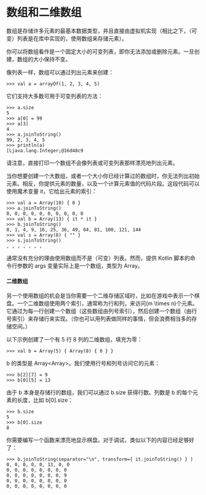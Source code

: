 # 数组和二维数组

数组是存储许多元素的最基本数据类型，并且直接由虚拟机实现（相比之下，（可变）列表是在库中实现的，使用数组来存储元素）。

你可以将数组看作是一个固定大小的可变列表，即你无法添加或删除元素。一旦创建，数组的大小保持不变。

像列表一样，数组可以通过列出元素来创建：

```
>>> val a = arrayOf(1, 2, 3, 4, 5)

```

它们支持大多数可用于可变列表的方法：

```
>>> a.size
5
>>> a[0] = 99
>>> a[3]
4
>>> a.joinToString()
99, 2, 3, 4, 5
>>> println(a)
[Ljava.lang.Integer;@16d48c9

```

请注意，直接打印一个数组不会像列表或可变列表那样漂亮地列出元素。

当你想要创建一个大数组，或者一个大小你已经计算过的数组时，你无法列出初始元素。相反，你提供元素的数量，以及一个计算元素值的代码片段。这段代码可以使用魔术变量 it，它给出元素的索引：

```
>>> val a = Array(10) { 0 }
>>> a.joinToString()
0, 0, 0, 0, 0, 0, 0, 0, 0, 0
>>> val b = Array(13) { it * it }
>>> b.joinToString()
0, 1, 4, 9, 16, 25, 36, 49, 64, 81, 100, 121, 144
>>> val s = Array(8) { "" }
>>> s.joinToString()
, , , , , , , 

```

通常没有充分的理由使用数组而不是（可变）列表。然而，提供 Kotlin 脚本的命令行参数的 args 变量实际上是一个数组，类型为 Array<String>。

#### 二维数组

另一个使用数组的机会是当你需要一个二维存储区域时，比如在游戏中表示一个棋盘。一个二维数组使用两个索引，通常称为行和列，来访问\(m \times n\)个元素。它通过为每一行创建一个数组（这些数组由列号索引），然后创建一个数组（由行号索引）来存储行来实现。（你也可以用列表做同样的事情，但会浪费相当多的存储空间。）

以下示例创建了一个有 5 行 8 列的二维数组，填充为零：

```
>>> val b = Array(5) { Array(8) { 0 } }

```

b 的类型是 Array<Array<Int>>。我们使用行号和列号访问它的元素：

```
>>> b[2][7] = 9
>>> b[0][5] = 13

```

由于 b 本身是存储行的数组，我们可以通过 b.size 获得行数。列数是 b 的每个元素的长度，比如 b[0].size：

```
>>> b.size
5
>>> b[0].size
8

```

你需要编写一个函数来漂亮地显示棋盘。对于调试，类似以下的内容已经足够好了：

```
>>> b.joinToString(separator="\n", transform={ it.joinToString() } )
0, 0, 0, 0, 0, 13, 0, 0
0, 0, 0, 0, 0, 0, 0, 0
0, 0, 0, 0, 0, 0, 0, 9
0, 0, 0, 0, 0, 0, 0, 0
0, 0, 0, 0, 0, 0, 0, 0

```
